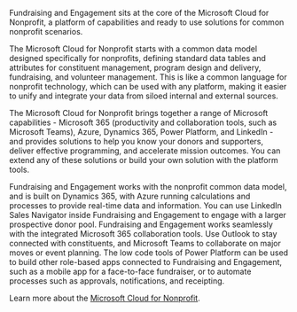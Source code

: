 Fundraising and Engagement sits at the core of the Microsoft Cloud for Nonprofit, a platform of capabilities and ready to use solutions for common nonprofit scenarios.

The Microsoft Cloud for Nonprofit starts with a common data model designed specifically for nonprofits, defining standard data tables and attributes for constituent management, program design and delivery, fundraising, and volunteer management. This is like a common language for nonprofit technology, which can be used with any platform, making it easier to unify and integrate your data from siloed internal and external sources.

The Microsoft Cloud for Nonprofit brings together a range of Microsoft capabilities - Microsoft 365 (productivity and collaboration tools, such as Microsoft Teams), Azure, Dynamics 365, Power Platform, and LinkedIn - and provides solutions to help you know your donors and supporters, deliver effective programming, and accelerate mission outcomes. You can extend any of these solutions or build your own solution with the platform tools.

Fundraising and Engagement works with the nonprofit common data model, and is built on Dynamics 365, with Azure running calculations and processes to provide real-time data and information. You can use LinkedIn Sales Navigator inside Fundraising and Engagement to engage with a larger prospective donor pool. Fundraising and Engagement works seamlessly with the integrated Microsoft 365 collaboration tools. Use Outlook to stay connected with constituents, and Microsoft Teams to collaborate on major moves or event planning. The low code tools of Power Platform can be used to build other role-based apps connected to Fundraising and Engagement, such as a mobile app for a face-to-face fundraiser, or to automate processes such as approvals, notifications, and receipting.

Learn more about the [Microsoft Cloud for Nonprofit](/industry/nonprofit/overview?azure-portal=true).


